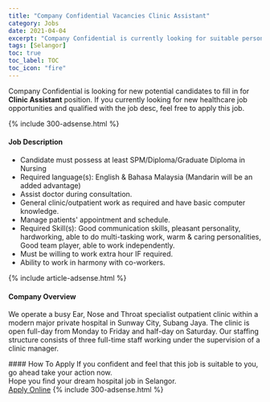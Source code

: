 ```yaml
---
title: "Company Confidential Vacancies Clinic Assistant" 
category: Jobs 
date: 2021-04-04 
excerpt: "Company Confidential is currently looking for suitable person to fill in the Clinic Assistant which positioned at Selangor" 
tags: [Selangor] 
toc: true 
toc_label: TOC 
toc_icon: "fire" 
--- 
```


<p>Company Confidential is looking for new potential candidates to fill in for <b>Clinic Assistant</b> position. If you currently looking for new healthcare job opportunities and qualified with the job desc, feel free to apply this job.
</p>{% include 300-adsense.html %} 
<div><div><h4>Job Description</h4></div><div><div><span><div><ul><li>Candidate must possess at least SPM/Diploma/Graduate Diploma in Nursing</li><li>Required language(s):&#160;English &amp; Bahasa Malaysia (Mandarin will be an added advantage)</li><li>Assist doctor during consultation.</li><li>General clinic/outpatient work as required and have basic computer knowledge.</li><li>Manage patients' appointment and schedule.</li><li>Required Skill(s): Good communication skills, pleasant personality, hardworking, able to do multi-tasking work, warm &amp; caring personalities, Good team player, able to work independently.</li><li>Must be willing to work extra hour IF required.</li><li>Ability to work in harmony with co-workers.</li></ul></div></span></div></div></div> 
{% include article-adsense.html %} 
<div><div><h4>Company Overview</h4></div><div><div><span><div><p>We operate a busy Ear, Nose and Throat specialist outpatient clinic within a modern major private hospital in Sunway City, Subang Jaya. The clinic is open full-day from Monday to Friday and half-day on Saturday. Our staffing structure consists of three full-time staff working under the supervision of a clinic manager.</p></div></span></div></div></div> 
#### How To Apply 
If you confident and feel that this job is suitable to you, go ahead take your action now. <br/> 
Hope you find your dream hospital job in Selangor. <br/> 
<a href="https://www.jobstreet.com.my/en/job/clinic-assistant-4524998?jobId=jobstreet-my-job-4524998" class="btn btn--warning" target="_blank" rel="nofollow noopenner">Apply Online</a> 
{% include 300-adsense.html %} 